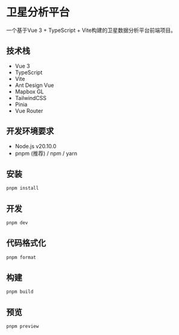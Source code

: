 # 卫星分析平台

一个基于Vue 3 + TypeScript + Vite构建的卫星数据分析平台前端项目。

## 技术栈

- Vue 3
- TypeScript
- Vite
- Ant Design Vue
- Mapbox GL
- TailwindCSS
- Pinia
- Vue Router

## 开发环境要求

- Node.js v20.10.0
- pnpm (推荐) / npm / yarn

## 安装

```bash
pnpm install
```

## 开发

```bash
pnpm dev

```

## 代码格式化

```bash
pnpm format
```

## 构建

```bash
pnpm build
```

## 预览

```bash
pnpm preview
```
